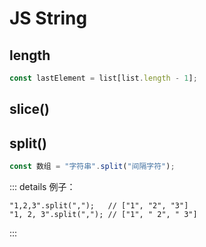 # JS String

## length

```js
const lastElement = list[list.length - 1];
```

## slice()

## split()

```js
const 数组 = "字符串".split("间隔字符");
```

::: details 例子：

```js{0}
"1,2,3".split(",");   // ["1", "2", "3"]
"1, 2, 3".split(","); // ["1", " 2", " 3"]
```

:::
